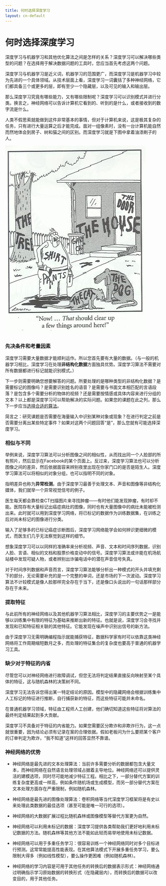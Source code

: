 ```yaml
---
title: 何时选择深度学习
layout: cn-default
---
```


# 何时选择深度学习

深度学习与机器学习和其他优化算法之间是怎样的关系？深度学习可以解决哪些类型的问题？在选择用于解决数据问题的工具时，您应当首先考虑这两个问题。 

深度学习与机器学习是近义词，机器学习的范围更广，而深度学习是机器学习中较为先进的一个具体领域。从技术层面上看，深度学习一词囊括了多种神经网络，它们都具备三个或更多的层，即有至少一个隐藏层，以及可见的输入和输出层。 

那么深度学习究竟有哪些能力，又有哪些限制呢？深度学习可以识别模式并进行分类。换言之，神经网络可以告诉计算机它看到的、听到的是什么，或者接收到的数字流是什么。

人类不假思索就能做到这件非常基本的事情，但对于计算机来说，这是极其复杂的任务，只有进行大量运算之后才能完成。面对一组像素时，没有一台计算机能自然而然地体会到房子、树和猫之间的区别。而深度学习就是下图中拿着油漆刷子的人。 

![Alt text](../img/that_should_clear.jpg)

### 先决条件和考量因素

深度学习需要大量数据才能顺利运作。所以您首先要有大量的数据。（与一般的机器学习相比，深度学习在处理**非结构化数据**方面独具优势。深度学习算法不需要对所有数据都进行标记就能识别模式。）

下一步则需要明确您想要解答的问题。所要处理的是哪种类型的非结构化数据？是需要标记的图像吗？是需要识别姓名的语音？是需要与书面文本相匹配的言语段落？是包含多个需要分析的物体的视频？还是需要按情感或具体内容来进行分组的文本？以上都是深度学习可以帮助解决的实际问题。如果您的课题在此之列，那么下一步应当[选择合适的算法](./neuralnetworktable.html)。 

简言之：研究课题是否需要在海量输入中识别某种对象或现象？在进行判定之前是否需要分离出某些特定事件？如果对这两个问题回答“是”，那么您就有可能选择深度学习。 

### 相似与不同

举例来说，深度学习算法可以分析图像之间的相似性，从而找出同一个人脸部的所有照片，然后显示在Facebook的某个页面上。反过来，深度学习算法也可以分析图像之间的差异，然后依据面容来辨别夜里出现在你家门口的是否是陌生人。深度学习算法可以将相似的对象分组，也可以指明不同的对象。

指明差异也称为**异常检测**。由于深度学习最善于处理文本、声音和图像等非结构化媒体，我们就举一个异常视觉信号的例子。 

医生每天都会靠检查CT扫描图片来寻找肿瘤——有时他们能发现肿瘤，有时却不能。医院存有大量标记出癌症病灶的图像，同时也有大量图像中的病灶未能被检测出来。此时就可以用到深度学习网络，将已标记的数据作为训练数据集，在训练之后对尚未标记的图像进行分类。 

输入了足够多的已标记癌症诊断图后，深度学习网络能学会如何辨识更细微的模式，而医生们几乎无法察觉到这样的细节。 

想象深度学习可以以同样的准确率来分析视频、声音、文本和时间序列数据，识别人脸、言语、相似的文档和股票价格变动中的信号。深度学习算法或许能在机场航站楼中发现可疑人物，或者辨别出诈骗电话中的潜在声音信号失真。

对于时间序列数据和声音而言，深度学习算法能够分析出一种模式的开头并填充剩下的部分，无论需要补充的是一个完整的单词，还是市场的下一次波动。深度学习算法不计较模式是像人脸那样完全存在于当下，还是像口头说出的一句话那样部分存在于未来。 

### 提取特征

与此前所有的神经网络以及其他机器学习算法相比，深度学习的主要优势之一是能够以训练集中有限的特征为基础来推断出新的特征。也就是说，深度学习会寻找并发现和已知特征相关联的其他特征。它能发现在噪声中识别出信号的新方法。 

由于深度学习无需明确编程指示就能捕获特征，数据科学家有时可以依靠这类神经网络将工作周期缩短数月之多，而处理的特征集合的复杂度也要高于普通的机器学习工具。 

### 缺少对于特征的内省

尽管您可以对神经网络进行故障调试，但您无法将判定结果直接反向映射至某个具体的特征，这与随机森林的决策树不同。 

深度学习无法告诉您得出某一特定结论的原因。模型中的隐藏网络会根据训练集中人工标记的特征进行推断，自行捕获新的特征，而这些特征可能并未命名。 

在普通机器学习领域，特征由工程师人工创建，他们确切知道这些特征将对算法的最终判定结果起到多大贡献。 

深度学习不具备对于特征的内省能力。如果您需要区分欺诈和非欺诈行为，这一点就很重要，因为结论必须有记录在案的合理依据。假如老板问为什么要把某个客户的订单判定为欺诈，“我不知道”这样的回答显然不靠谱。

### 神经网络的优势

* 神经网络是最先进的文本处理算法：当前许多需要分析的数据都包含大量文本，而神经网络在自然语言处理领域占据着主导地位。神经网络还可以提供灵活的建模选项，同时尽可能地减少特征工程。相比之下，一部分替代方案的训练复杂度更高或一样高，例如条件随机场或生成模型，而另一部分替代方案在文本处理方面存在严重限制，例如随机森林。

* 神经网络是最先进的图像处理算法：卷积网络等当代深度学习框架将是有史以来处理此类数据的最佳选项（甚至可能是唯一可行的选项）。 

* 神经网络的大数据扩展过程比随机森林或图像模型等替代方案更为自然。

* 神经网络可以利用未标记的数据：深度学习提供各类帮助我们更好地利用未标记数据的方法。随机森林等其他方法不能如此轻而易举地使用未标记数据。

* 神经网络可以用于多重任务学习：很容易训练一个神经网络同时对多个目标进行预测。这常常能提高性能表现。在其他算法模式下开展多重任务学习，要么限制大得多（例如线性模型），要么操作更困难（例如随机森林）。

* 神经网络的学习内容是可用于其他任务的转换后的数据表示形式：神经网络通过明确指示学习原始数据的转换形式（在隐藏层内），而转换后的数据可以改变目的，用于其他任务。
